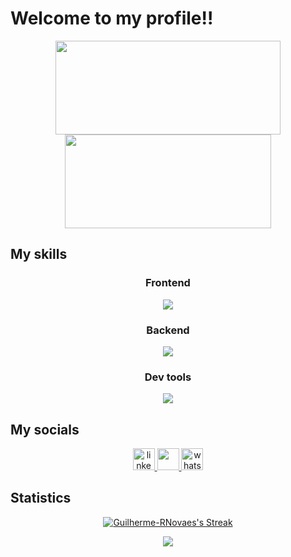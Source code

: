 # Welcome to my profile!!


<div align="center">
  <img width="360" height="150"  src="https://github-readme-stats.vercel.app/api?username=Guilherme-RNovaes&show_icons=true&theme=transparent&include_all_commits=true&count_private=true&hide_border=true&bg_color=060A0CD0&title_color=5BCDEC" />
  <img width="330" height="150" src="https://github-readme-stats.vercel.app/api/top-langs/?username=Guilherme-RNovaes&layout=compact&hide_title=true&hide_border=true&bg_color=060A0CD0&text_color=5BCDEC"/>
</div>

## My skills

<div align="center">
  <div align="center">
    <h3>Frontend</h3>
    <img align="center" src="https://skillicons.dev/icons?i=html,css,react,next,vite,tailwind,bootstrap,sass,styledcomponents,figma&theme=dark" />
  </div>
  <div align="center">
    <h3>Backend</h3>
    <img align="center" src="https://skillicons.dev/icons?i=javascript,typescript,nodejs,express,lua,mysql,mongodb,prisma,postgresql,firebase,supabase&theme=dark" />
  </div>
  <div align="center">
    <h3>Dev tools</h3>
    <img align="center" src="https://skillicons.dev/icons?i=arch,neovim,vim,vscode,vscodium,git,github,vercel,postman&theme=dark" />
  </div>
</div>
 
 ## My socials

<div align="center">
  <a href="https://www.linkedin.com/in/guilherme-r-novaes" target="_blank">
    <img src="https://img.shields.io/static/v1?message=LinkedIn&logo=linkedin&label=&color=0077B5&logoColor=white&labelColor=&style=for-the-badge" height="35"   alt="linkedin logo"  />
  </a>
  <a href="https://instagram.com/gr.novaes" target="_blank">
    <img src="https://img.shields.io/badge/-Instagram-%23E4405F?style=for-the-badge&logo=instagram&logoColor=white" height="35" target="_blank">
  </a>
  <a href="https://api.whatsapp.com/send?phone=5516988448896&text=Ol%C3%A1,%20Guilherme!" target="_blank">
    <img src="https://img.shields.io/static/v1?message=Whatsapp&logo=whatsapp&label=&color=25D366&logoColor=white&labelColor=&style=for-the-badge" height="35" alt="whatsapp logo"  />
  </a>
  
</div>

## Statistics

<p align="center">
  <a href="https://git.io/streak-stats"><img src="https://streak-stats.demolab.com?user=Guilherme-RNovaes&theme=black-ice&hide_border=true&exclude_days=Sun&background=060A0CD0" alt="Guilherme-RNovaes's Streak" /></a>
</p>
<p align="center">                                                                                                
  <img src="https://github-readme-activity-graph.vercel.app/graph?username=Guilherme-RNovaes&&bg_color=0d1117&color=5bcdec&line=5bcdec&point=ffffff&area=true&hide_border=true" />
</p>
